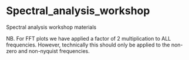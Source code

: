 # Spectral_analysis_workshop
Spectral analysis workshop materials

NB. For FFT plots we have applied a factor of 2 multiplication to ALL frequencies. However, technically this should only be applied to the non-zero and non-nyquist frequencies. 
